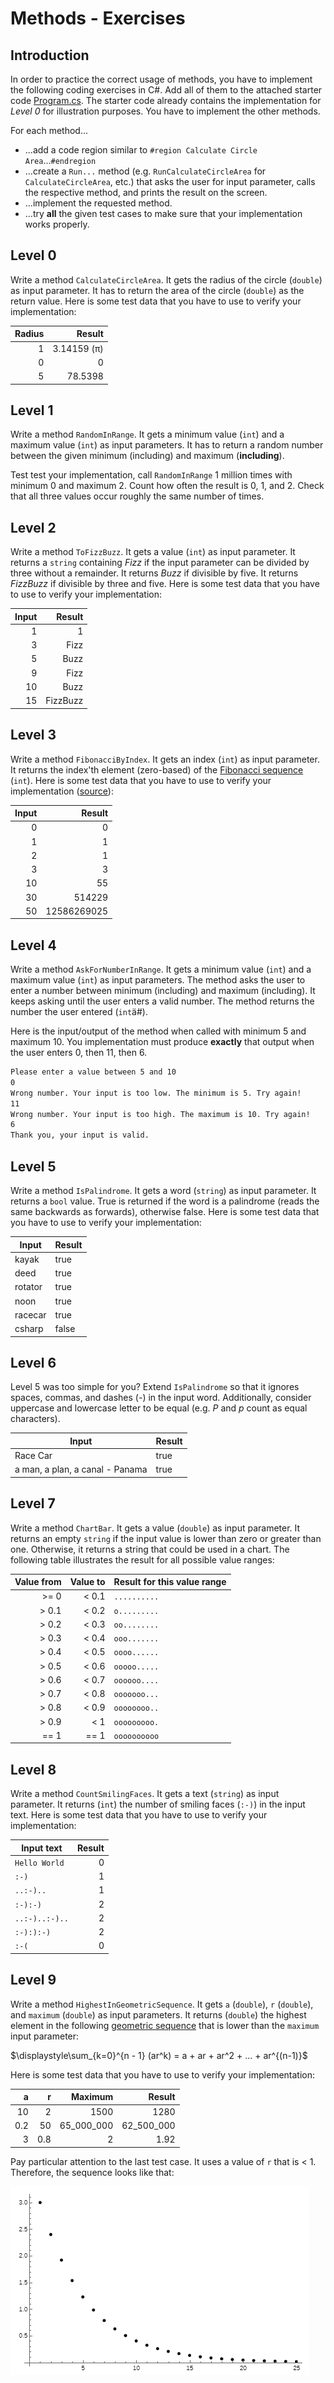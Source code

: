# Methods - Exercises

## Introduction

In order to practice the correct usage of methods, you have to implement the following coding exercises in C#. Add all of them to the attached starter code [Program.cs](Program.cs). The starter code already contains the implementation for *Level 0* for illustration purposes. You have to implement the other methods.

For each method...

* ...add a code region similar to `#region Calculate Circle Area`...`#endregion`
* ...create a `Run...` method (e.g. `RunCalculateCircleArea` for `CalculateCircleArea`, etc.) that asks the user for input parameter, calls the respective method, and prints the result on the screen.
* ...implement the requested method.
* ...try **all** the given test cases to make sure that your implementation works properly.

## Level 0

Write a method `CalculateCircleArea`. It gets the radius of the circle (`double`) as input parameter. It has to return the area of the circle (`double`) as the return value. Here is some test data that you have to use to verify your implementation:

| Radius |      Result |
| -----: | ----------: |
|      1 | 3.14159 (π) |
|      0 |           0 |
|      5 |     78.5398 |

## Level 1

Write a method `RandomInRange`. It gets a minimum value (`int`) and a maximum value (`int`) as input parameters. It has to return a random number between the given minimum (including) and maximum (**including**).

Test test your implementation, call `RandomInRange` 1 million times with minimum 0 and maximum 2. Count how often the result is 0, 1, and 2. Check that all three values occur roughly the same number of times.

## Level 2

Write a method `ToFizzBuzz`. It gets a value (`int`) as input parameter. It returns a `string` containing *Fizz* if the input parameter can be divided by three without a remainder. It returns *Buzz* if divisible by five. It returns *FizzBuzz* if divisible by three and five. Here is some test data that you have to use to verify your implementation:

| Input |   Result |
| ----: | -------: |
|     1 |        1 |
|     3 |     Fizz |
|     5 |     Buzz |
|     9 |     Fizz |
|    10 |     Buzz |
|    15 | FizzBuzz |

## Level 3

Write a method `FibonacciByIndex`. It gets an index (`int`) as input parameter. It returns the index'th element (zero-based) of the [Fibonacci sequence](https://en.wikipedia.org/wiki/Fibonacci_number) (`int`). Here is some test data that you have to use to verify your implementation ([source](https://planetmath.org/listoffibonaccinumbers)):

| Input |      Result |
| ----: | ----------: |
|     0 |           0 |
|     1 |           1 |
|     2 |           1 |
|     3 |           3 |
|    10 |          55 |
|    30 |      514229 |
|    50 | 12586269025 |

## Level 4

Write a method `AskForNumberInRange`. It gets a minimum value (`int`) and a maximum value (`int`) as input parameters. The method asks the user to enter a number between minimum (including) and maximum (including). It keeps asking until the user enters a valid number. The method returns the number the user entered (`int`ä#).

Here is the input/output of the method when called with minimum 5 and maximum 10. You implementation must produce **exactly** that output when the user enters 0, then 11, then 6.

```txt
Please enter a value between 5 and 10
0
Wrong number. Your input is too low. The minimum is 5. Try again!
11
Wrong number. Your input is too high. The maximum is 10. Try again!
6
Thank you, your input is valid.
```

## Level 5

Write a method `IsPalindrome`. It gets a word (`string`) as input parameter. It returns a `bool` value. True is returned if the word is a palindrome (reads the same backwards as forwards), otherwise false. Here is some test data that you have to use to verify your implementation:

| Input   | Result |
| ------- | ------ |
| kayak   | true   |
| deed    | true   |
| rotator | true   |
| noon    | true   |
| racecar | true   |
| csharp  | false  |

## Level 6

Level 5 was too simple for you? Extend `IsPalindrome` so that it ignores spaces, commas, and dashes (*-*) in the input word. Additionally, consider uppercase and lowercase letter to be equal (e.g. *P* and *p* count as equal characters).

| Input                           | Result |
| ------------------------------- | ------ |
| Race Car                        | true   |
| a man, a plan, a canal - Panama | true   |

## Level 7

Write a method `ChartBar`. It gets a value (`double`) as input parameter. It returns an empty `string` if the input value is lower than zero or greater than one. Otherwise, it returns a string that could be used in a chart. The following table illustrates the result for all possible value ranges:

| Value from | Value to | Result for this value range |
| ---------: | -------: | --------------------------- |
|       >= 0 |    < 0.1 | `..........`                |
|      > 0.1 |    < 0.2 | `o.........`                |
|      > 0.2 |    < 0.3 | `oo........`                |
|      > 0.3 |    < 0.4 | `ooo.......`                |
|      > 0.4 |    < 0.5 | `oooo......`                |
|      > 0.5 |    < 0.6 | `ooooo.....`                |
|      > 0.6 |    < 0.7 | `oooooo....`                |
|      > 0.7 |    < 0.8 | `ooooooo...`                |
|      > 0.8 |    < 0.9 | `oooooooo..`                |
|      > 0.9 |      < 1 | `ooooooooo.`                |
|       == 1 |     == 1 | `oooooooooo`                |

## Level 8

Write a method `CountSmilingFaces`. It gets a text (`string`) as input parameter. It returns (`int`) the number of smiling faces (`:-)`) in the input text. Here is some test data that you have to use to verify your implementation:

| Input text     | Result |
| -------------- | -----: |
| `Hello World`  |      0 |
| `:-)`          |      1 |
| `..:-)..`      |      1 |
| `:-):-)`       |      2 |
| `..:-)..:-)..` |      2 |
| `:-):):-)`     |      2 |
| `:-(`          |      0 |

## Level 9

Write a method `HighestInGeometricSequence`. It gets `a` (`double`), `r` (`double`), and `maximum` (`double`) as input parameters. It returns (`double`) the highest element in the following [geometric sequence](https://www.mathsisfun.com/algebra/sequences-sums-geometric.html) that is lower than the `maximum` input parameter:

$\displaystyle\sum_{k=0}^{n - 1} (ar^k) = a + ar + ar^2 + ... + ar^{(n-1)}$

Here is some test data that you have to use to verify your implementation:

|    a |    r |    Maximum |     Result |
| ---: | ---: | ---------: | ---------: |
|   10 |    2 |       1500 |       1280 |
|  0.2 |   50 | 65_000_000 | 62_500_000 |
|    3 |  0.8 |          2 |       1.92 |

Pay particular attention to the last test case. It uses a value of `r` that is &lt; 1. Therefore, the sequence looks like that:

![Geometric sequence](geometric-sequence.png)
